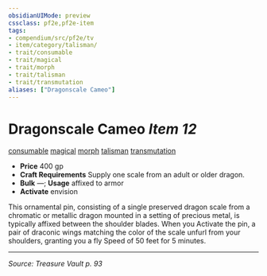 ```yaml
---
obsidianUIMode: preview
cssclass: pf2e,pf2e-item
tags:
- compendium/src/pf2e/tv
- item/category/talisman/
- trait/consumable
- trait/magical
- trait/morph
- trait/talisman
- trait/transmutation
aliases: ["Dragonscale Cameo"]
---
```

# Dragonscale Cameo *Item 12*  
[consumable](consumable.md "Consumable Item Trait")  [magical](magical.md "Magical Item Trait")  [morph](morph.md "Morph Effect Trait")  [talisman](talisman.md "Talisman Item Trait")  [transmutation](transmutation.md "Transmutation School Trait")  

- **Price** 400 gp
- **Craft Requirements** Supply one scale from an adult or older dragon.
- **Bulk** —; **Usage** affixed to armor
- **Activate** envision

This ornamental pin, consisting of a single preserved dragon scale from a chromatic or metallic dragon mounted in a setting of precious metal, is typically affixed between the shoulder blades. When you Activate the pin, a pair of draconic wings matching the color of the scale unfurl from your shoulders, granting you a fly Speed of 50 feet for 5 minutes.


---
*Source: Treasure Vault p. 93*